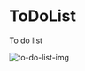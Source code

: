# ToDoList
To do list

![to-do-list-img](https://user-images.githubusercontent.com/42092212/66329836-e1116f00-e937-11e9-84bd-7814fce3f449.png)

